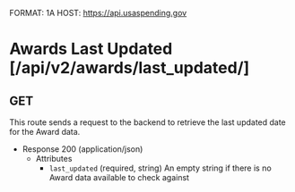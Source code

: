 FORMAT: 1A
HOST: https://api.usaspending.gov

# Awards Last Updated [/api/v2/awards/last_updated/]

## GET

This route sends a request to the backend to retrieve the last updated date for the Award data.
        
+ Response 200 (application/json)
    + Attributes
        + `last_updated` (required, string) An empty string if there is no Award data available to check against
